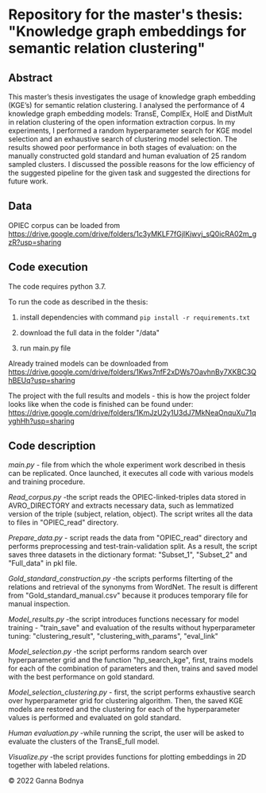 # Repository for the master's thesis: "Knowledge graph embeddings for semantic relation clustering"

## Abstract

This master’s thesis investigates the usage of knowledge graph embedding (KGE’s) for semantic relation clustering. I analysed the performance of 4 knowledge graph embedding models: TransE, ComplEx, HolE and DistMult in relation clustering of the open information extraction corpus. In my experiments, I performed a random hyperparameter search for KGE model selection and an exhaustive search of clustering model selection. The results showed poor performance in
both stages of evaluation: on the manually constructed gold standard and human evaluation of 25 random sampled clusters. I discussed the possible reasons for the low efficiency of the suggested pipeline for the given task and suggested the directions for future work.

## Data

OPIEC corpus can be loaded from https://drive.google.com/drive/folders/1c3yMKLF7fGjIKjwvj_sQ0icRA02m_gzR?usp=sharing


## Code execution

The code requires python 3.7.

To run the code as described in the thesis:
1. install dependencies with command 
`pip install -r requirements.txt`

2. download the full data in the folder "/data"
3. run main.py file


Already trained models can be downloaded from https://drive.google.com/drive/folders/1Kws7nfF2xDWs7OavhnBy7XKBC3QhBEUq?usp=sharing


The project with the full results and models - this is how the project folder looks like when the code is finished can be found under:
https://drive.google.com/drive/folders/1KmJzU2y1U3dJ7MkNeaOnquXu71qyghHh?usp=sharing


## Code description

*main.py* - file from which the whole experiment work described in thesis can be replicated.
Once launched, it executes all code with various models and training procedure. 


*Read_corpus.py* -the script reads the OPIEC-linked-triples data stored in AVRO_DIRECTORY and extracts necessary data, such as lemmatized version of the triple (subject, relation, object). The script writes all the data to files in "OPIEC_read" directory.

*Prepare_data.py* - script reads the data from "OPIEC_read" directory and performs preprocessing and test-train-validation split. As a result, the script saves three datasets in the dictionary format: "Subset_1", "Subset_2" and "Full_data" in pkl file.

*Gold_standard_construction.py* -the scripts performs filterting of the relations and retrieval of the synonyms from WordNet.
The result is different from "Gold_standard_manual.csv" because it produces temporary file for manual inspection.

*Model_results.py* -the script introduces functions necessary for model training - "train_save" and evaluation of the results without hyperparameter tuning: "clustering_result", "clustering_with_params", "eval_link"

*Model_selection.py* -the script performs random search over hyperparameter grid and the function "hp_search_kge", first, trains models for each of the combination of parameters and then, trains and saved model with the best performance on gold standard.

*Model_selection_clustering.py* - first, the script performs exhaustive search over hyperparameter grid for clustering algorithm. Then, the saved KGE models are restored and the clustering for each of the hyperparameter values is performed and evaluated on gold standard.

*Human evaluation.py* -while running the script, the user will be asked to evaluate the clusters of the TransE_full model.

*Visualize.py* -the script provides functions for plotting embeddings in 2D together with labeled relations.


© 2022 Ganna Bodnya
